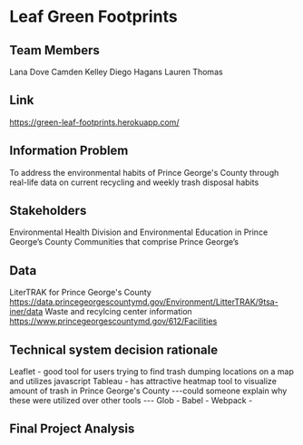 # Leaf Green Footprints
## Team Members
Lana Dove
Camden Kelley
Diego Hagans
Lauren Thomas
## Link
https://green-leaf-footprints.herokuapp.com/
## Information Problem
To address the environmental habits of Prince George's County through real-life data on current recycling and weekly trash disposal habits
## Stakeholders 
Environmental Health Division and Environmental Education in Prince George’s County
Communities that comprise Prince George’s
## Data
LiterTRAK for Prince George's County
https://data.princegeorgescountymd.gov/Environment/LitterTRAK/9tsa-iner/data
Waste and recylcing center information
https://www.princegeorgescountymd.gov/612/Facilities
## Technical system decision rationale
Leaflet - good tool for users trying to find trash dumping locations on a map and utilizes javascript
Tableau - has attractive heatmap tool to visualize amount of trash in Prince George's County
---could someone explain why these were utilized over other tools ---
Glob - 
Babel -
Webpack -

## Final Project Analysis

